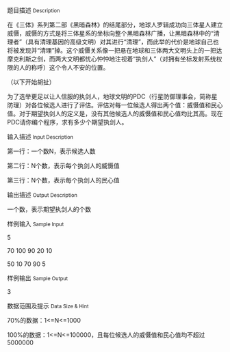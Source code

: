 <div class="panel panel-default">
<div class="area-title">
<span>
题目描述
<small>Description</small>
</span></div>
<div class="panel-body">

<p>在《三体》系列第二部《黑暗森林》的结尾部分，地球人罗辑成功向三体星人建立威慑，威慑的方式是将三体星系的坐标向整个黑暗森林广播，让黑暗森林中的“清理者”（具有清理基因的高级文明）对其进行“清理”，而此举的代价是地球自己也将被发现并“清理”掉。这个威慑关系像一把悬在地球和三体两大文明头上的一把<span style="">达摩克利斯之剑</span>，而两大文明都忧心忡忡地注视着“执剑人”（对拥有坐标发射系统权限的人的称呼）这个令人不安的位置。</p><p>（以下开始胡扯）</p><p>为了选举更足以让人信服的执剑人，地球文明的PDC（行星防御理事会，简称星防理）对各位候选人进行了评估。评估对每一位候选人得出两个值：威慑值和民心值。对于期望执剑人的定义是，没有其他候选人的威慑值和民心值均比其高。现在PDC请你编个程序，求有多少个期望执剑人。</p>

</div>
</div>

<div class="panel panel-default">
<div class="area-title">
<span>
输入描述
<small>Input Description</small>
</span></div>
<div class="panel-body">
<p>第一行：一个数N，表示候选人数</p><p>第二行：N个数，表示每个执剑人的威慑值</p><p>第三行：N个数，表示每个执剑人的民心值</p>

</div>
</div>
<div  class="panel panel-default">
<div class="area-title">
<span>
输出描述
<small>Output Description</small>
</span></div>
<div class="panel-body">

<p>一个数，表示期望执剑人的个数</p>

</div>
</div>


<div class="panel panel-default">
<div class="area-title">
<span>
样例输入
<small>Sample Input</small>
</span></div>
<div class="panel-body">
<p>5<br></p><p>70 100 90 20 10</p><p>50 10 70 90 5</p>

</div>
</div>

<div class="panel panel-default">
<div class="area-title">
<span>
样例输出
<small>Sample Output</small>
</span></div>
<div class="panel-body">
<p>3</p>

</div>
</div>

<div class="panel panel-default">
<div class="area-title">
<span>
数据范围及提示
<small>Data Size & Hint</small>
</span></div>
<div class="panel-body">
<p>70%的数据：1&lt;=N&lt;=1000</p><p>100%的数据：1&lt;=N&lt;=100000，且每位候选人的威慑值和民心值均不超过5000000</p>
</div>
</div>